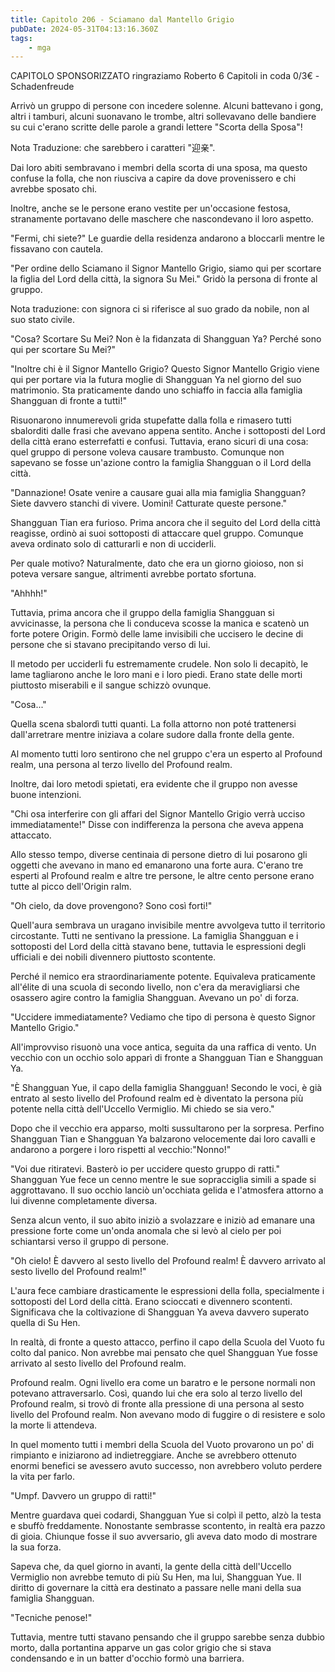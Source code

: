 ```yaml
---
title: Capitolo 206 - Sciamano dal Mantello Grigio
pubDate: 2024-05-31T04:13:16.360Z
tags:
    - mga
---
```



CAPITOLO SPONSORIZZATO</strong> ringraziamo Roberto
6 Capitoli in coda 0/3€
-Schadenfreude


Arrivò un gruppo di persone con incedere solenne. Alcuni battevano i gong, altri i tamburi, alcuni suonavano le trombe, altri sollevavano delle bandiere su cui c'erano scritte delle parole a grandi lettere "Scorta della Sposa"!


Nota Traduzione: che sarebbero i caratteri "迎亲".


Dai loro abiti sembravano i membri della scorta di una sposa, ma questo confuse la folla, che non riusciva a capire da dove provenissero e chi avrebbe sposato chi.


Inoltre, anche se le persone erano vestite per un'occasione festosa, stranamente portavano delle maschere che nascondevano il loro aspetto.


"Fermi, chi siete?" Le guardie della residenza andarono a bloccarli mentre le fissavano con cautela.


"Per ordine dello Sciamano il Signor Mantello Grigio, siamo qui per scortare la figlia del Lord della città, la signora Su Mei." Gridò la persona di fronte al gruppo.


Nota traduzione: con signora ci si riferisce al suo grado da nobile, non al suo stato civile.


"Cosa? Scortare Su Mei? Non è la fidanzata di Shangguan Ya? Perché sono qui per scortare Su Mei?"


"Inoltre chi è il Signor Mantello Grigio? Questo Signor Mantello Grigio viene qui per portare via la futura moglie di Shangguan Ya nel giorno del suo matrimonio. Sta praticamente dando uno schiaffo in faccia alla famiglia Shangguan di fronte a tutti!"


Risuonarono innumerevoli grida stupefatte dalla folla e rimasero tutti sbalorditi dalle frasi che avevano appena sentito. Anche i sottoposti del Lord della città erano esterrefatti e confusi.
Tuttavia, erano sicuri di una cosa: quel gruppo di persone voleva causare trambusto. Comunque non sapevano se fosse un'azione contro la famiglia Shangguan o il Lord della città.


"Dannazione! Osate venire a causare guai alla mia famiglia Shangguan? Siete davvero stanchi di vivere. Uomini! Catturate queste persone."


Shangguan Tian era furioso. Prima ancora che il seguito del Lord della città reagisse, ordinò ai suoi sottoposti di attaccare quel gruppo. Comunque aveva ordinato solo di catturarli e non di ucciderli.


Per quale motivo? Naturalmente, dato che era un giorno gioioso, non si poteva versare sangue, altrimenti avrebbe portato sfortuna.


"Ahhhh!"


Tuttavia, prima ancora che il gruppo della famiglia Shangguan si avvicinasse, la persona che li conduceva scosse la manica e scatenò un forte potere Origin. Formò delle lame invisibili che uccisero le decine di persone che si stavano precipitando verso di lui.


Il metodo per ucciderli fu estremamente crudele. Non solo li decapitò, le lame tagliarono anche le loro mani e i loro piedi. Erano state delle morti piuttosto miserabili e il sangue schizzò ovunque.


"Cosa..."


Quella scena sbalordì tutti quanti. La folla attorno non poté trattenersi dall'arretrare mentre iniziava a colare sudore dalla fronte della gente.


Al momento tutti loro sentirono che nel gruppo c'era un esperto al Profound realm, una persona al terzo livello del Profound realm.


Inoltre, dai loro metodi spietati, era evidente che il gruppo non avesse buone intenzioni.


"Chi osa interferire con gli affari del Signor Mantello Grigio verrà ucciso immediatamente!" Disse con indifferenza la persona che aveva appena attaccato.


Allo stesso tempo, diverse centinaia di persone dietro di lui posarono gli oggetti che avevano in mano ed emanarono una forte aura. C'erano tre esperti al Profound realm e altre tre persone, le altre cento persone erano tutte al picco dell'Origin ralm.


"Oh cielo, da dove provengono? Sono così forti!"


Quell'aura sembrava un uragano invisibile mentre avvolgeva tutto il territorio circostante. Tutti ne sentivano la pressione. La famiglia Shangguan e i sottoposti del Lord della città stavano bene, tuttavia le espressioni degli ufficiali e dei nobili divennero piuttosto scontente.


Perché il nemico era straordinariamente potente. Equivaleva praticamente all'élite di una scuola di secondo livello, non c'era da meravigliarsi che osassero agire contro la famiglia Shangguan. Avevano un po' di forza.


"Uccidere immediatamente? Vediamo che tipo di persona è questo Signor Mantello Grigio."


All'improvviso risuonò una voce antica, seguita da una raffica di vento. Un vecchio con un occhio solo apparì di fronte a Shangguan Tian e Shangguan Ya.


"È Shangguan Yue, il capo della famiglia Shangguan! Secondo le voci, è già entrato al sesto livello del Profound realm ed è diventato la persona più potente nella città dell'Uccello Vermiglio. Mi chiedo se sia vero."


Dopo che il vecchio era apparso, molti sussultarono per la sorpresa.
Perfino Shangguan Tian e Shangguan Ya balzarono velocemente dai loro cavalli e andarono a porgere i loro rispetti al vecchio:"Nonno!"


"Voi due ritiratevi. Basterò io per uccidere questo gruppo di ratti." Shangguan Yue fece un cenno mentre le sue sopracciglia simili a spade si aggrottavano. Il suo occhio lanciò un'occhiata gelida e l'atmosfera attorno a lui divenne completamente diversa.


Senza alcun vento, il suo abito iniziò a svolazzare e iniziò ad emanare una pressione forte come un'onda anomala che si levò al cielo per poi schiantarsi verso il gruppo di persone.


"Oh cielo! È davvero al sesto livello del Profound realm! È davvero arrivato al sesto livello del Profound realm!"


L'aura fece cambiare drasticamente le espressioni della folla, specialmente i sottoposti del Lord della città. Erano scioccati e divennero scontenti. Significava che la coltivazione di Shangguan Ya aveva davvero superato quella di Su Hen.


In realtà, di fronte a questo attacco, perfino il capo della Scuola del Vuoto fu colto dal panico. Non avrebbe mai pensato che quel Shangguan Yue fosse arrivato al sesto livello del Profound realm.


Profound realm. Ogni livello era come un baratro e le persone normali non potevano attraversarlo. Così, quando lui che era solo al terzo livello del Profound realm, si trovò di fronte alla pressione di una persona al sesto livello del Profound realm. Non avevano modo di fuggire o di resistere e solo la morte li attendeva.


In quel momento tutti i membri della Scuola del Vuoto provarono un po' di rimpianto e iniziarono ad indietreggiare. Anche se avrebbero ottenuto enormi benefici se avessero avuto successo, non avrebbero voluto perdere la vita per farlo.


"Umpf. Davvero un gruppo di ratti!"


Mentre guardava quei codardi, Shangguan Yue si colpì il petto, alzò la testa e sbuffò freddamente. Nonostante sembrasse scontento, in realtà era pazzo di gioia. Chiunque fosse il suo avversario, gli aveva dato modo di mostrare la sua forza.


Sapeva che, da quel giorno in avanti, la gente della città dell'Uccello Vermiglio non avrebbe temuto di più Su Hen, ma lui, Shangguan Yue. Il diritto di governare la città era destinato a passare nelle mani della sua famiglia Shangguan.


"Tecniche penose!"


Tuttavia, mentre tutti stavano pensando che il gruppo sarebbe senza dubbio morto, dalla portantina apparve un gas color grigio che si stava condensando e in un batter d'occhio formò una barriera.                
                
                                        

